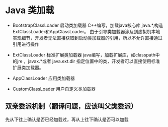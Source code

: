 # Java 类加载

- BootstrapClassLoader 启动类加载器
  C++编写，加载java核心库 java.*,构造ExtClassLoader和AppClassLoader。
  由于引导类加载器涉及到虚拟机本地实现细节，开发者无法直接获取到启动类加载器的引用，所以不允许直接通过引用进行操作

- ExtClassLoader 标准扩展类加载器
  java编写，加载扩展库，如classpath中的jre ，javax.*或者
  java.ext.dir 指定位置中的类，开发者可以直接使用标准扩展类加载器。

- AppClassLoader 应用类加载器

- CustomClassLoader 用户自定义类加载器

## 双亲委派机制（翻译问题，应该叫父类委派）

先从下往上确认是否已经加载过，再从上往下确认是否可以加载